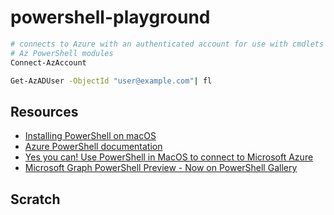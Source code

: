 # powershell-playground

```sh
# connects to Azure with an authenticated account for use with cmdlets from the
# Az PowerShell modules
Connect-AzAccount

Get-AzADUser -ObjectId "user@example.com"| fl
```

## Resources

* [Installing PowerShell on macOS](https://docs.microsoft.com/en-us/powershell/scripting/install/installing-powershell-core-on-macos)
* [Azure PowerShell documentation](https://docs.microsoft.com/en-us/powershell/azure)
* [Yes you can! Use PowerShell in MacOS to connect to Microsoft Azure](http://techgenix.com/powershell-in-macos/)
* [Microsoft Graph PowerShell Preview - Now on PowerShell Gallery](https://developer.microsoft.com/en-us/microsoft-365/blogs/microsoft-graph-powershell-preview-now-on-powershell-gallery/)

## Scratch

```sh

```